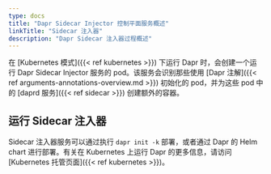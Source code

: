 ```yaml
---
type: docs
title: "Dapr Sidecar Injector 控制平面服务概述"
linkTitle: "Sidecar 注入器"
description: "Dapr Sidecar 注入器过程概述"
---
```


在 [Kubernetes 模式]({{< ref kubernetes >}}) 下运行 Dapr 时，会创建一个运行 Dapr Sidecar Injector 服务的 pod。该服务会识别那些使用 [Dapr 注解]({{< ref arguments-annotations-overview.md >}}) 初始化的 pod，并为这些 pod 中的 [daprd 服务]({{< ref sidecar >}}) 创建额外的容器。

## 运行 Sidecar 注入器

Sidecar 注入器服务可以通过执行 `dapr init -k` 部署，或者通过 Dapr 的 Helm chart 进行部署。有关在 Kubernetes 上运行 Dapr 的更多信息，请访问 [Kubernetes 托管页面]({{< ref kubernetes >}})。
